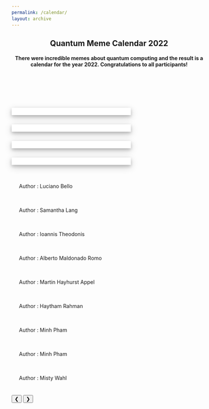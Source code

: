 ```yaml
---
permalink: /calendar/
layout: archive
---
```


<link href="/assets/css/areas.css" rel="stylesheet" type="text/css">
<link rel="stylesheet" href="http://netdna.bootstrapcdn.com/font-awesome/4.7.0/css/font-awesome.min.css">
<link rel="stylesheet" href="http://netdna.bootstrapcdn.com/bootstrap/3.3.7/css/bootstrap.min.css">
<link href="http://www.jqueryscript.net/css/jquerysctipttop.css" rel="stylesheet" type="text/css">
<link rel="stylesheet" href="https://www.w3schools.com/w3css/4/w3.css">

<script src="https://cdn.mathjax.org/mathjax/latest/MathJax.js?config=TeX-AMS-MML_HTMLorMML" type="text/javascript"></script>
<style>
.button {
  background-color: #4CAF50; /* Green */
  border: none;
  color: white;
  padding: 16px 32px;
  text-align: center;
  text-decoration: none;
  display: inline-block;
  font-size: 16px;
  margin: 4px 2px;
  transition-duration: 0.4s;
  cursor: pointer;
}

.qontributor {
  background-color: white;
  color: black;
  border: 2px solid #6d2f15;
  width: 48%;
}
.qontributor:hover {
  background-color: #6d2f15;
  color: white;
  width: 48%;
}


.qurator {
  background-color: white;
  color: black;
  border: 2px solid #005853;
  width: 48%;
}
.qurator:hover {
  background-color: #005853;
  color: white;
  width: 48%;
}

* {
  box-sizing: border-box;
}

.column {
  float: left;
  width: 50%;
  padding: 5px;
}

/* Clearfix (clear floats) */
.row::after {
  content: "";
  clear: both;
  display: table;
}

.page__footer {color: #FFFFFF;font-size: 16px;}
.site-logo img {
  max-height: 4rem;
}

.page__footer-copyright {
  font-size: 20px;
}


div p{
text-align: justify;”
}
	
.archive{
display: flex;
align-items: center;
flex-direction: column;
}	
	

  div.polaroid {
  width: 80%;
  background-color: white;
  box-shadow: 0 4px 8px 0 rgba(0, 0, 0, 0.2), 0 6px 20px 0 rgba(0, 0, 0, 0.19);
  margin-bottom: 25px;
}

div.container {
  text-align: center;
  padding: 10px 20px;
}

.mySlides {display:none;}
</style>
<!-- Header -->
<header class="w3-display-container w3-content w3-wide" id="home">
<div class="w3-container w3-padding-32" id="projects" style="width: 55vw;">
    <h2 class="w3-border-bottom w3-border-light-grey w3-padding-16">Quantum Meme Calendar 2022</h2>
    <h4>There were incredible memes about quantum computing and the result is a calendar for the year 2022. Congratulations to all participants!</h4>
  </div>
<br> <br>
</header>


<div class="w3-content w3-display-container">
<div class="polaroid">
  <a href="https://qartgen.herokuapp.com/"><img class="mySlides" src="/assets/images/calendar_2022/cover_2022.svg" style="width:100%"></a>
  <div class="container ">
  <p class="mySlides">Author :  Samantha Lang</p>
  </div>
</div>


<div class="polaroid">
  <img class="mySlides" src="/assets/images/calendar_2022/january_2022.png" style="width:100%">
  <div class="container">
  <p class="mySlides">Author :  Lucas Arenstein</p>
  </div>
</div>

<div class="polaroid">
  <a href="https://youtu.be/APx-WCMRKzg"><img class="mySlides" src="/assets/images/calendar_2022/february_2022.svg" style="width:100%"></a>
  <div class="container">
  <p class="mySlides">Author :  Lia Yeh</p>
  </div>
</div>


<div class="polaroid">
  <img class="mySlides" src="/assets/images/calendar_2022/march_2022.png" style="width:100%">
  <div class="container">
  <p class="mySlides">Author :  Adam Palmer </p>
  </div>
</div>



<div >
  <img class="mySlides" src="/assets/images/calendar_2022/april_2022.png" style="width:100%">
  <div class="container">
  <p>Author :  Luciano Bello</p>
  </div>
</div>  
  

<div >
  <img class="mySlides" src="/assets/images/calendar_2022/may_2022.png" style="width:100%">
  <div class="container">
  <p>Author :  Samantha Lang</p>
  </div>
</div>  


<div >
  <img class="mySlides" src="/assets/images/calendar_2022/june_2022.png" style="width:100%">
  <div class="container">
  <p>Author :  Ioannis Theodonis</p>
  </div>
</div>  

<div >
  <img class="mySlides" src="/assets/images/calendar_2022/july_2022.png" style="width:100%">
  <div class="container">
  <p>Author :  Alberto Maldonado Romo</p>
  </div>
</div>  

<div >
  <img class="mySlides" src="/assets/images/calendar_2022/august_2022.png" style="width:100%">
  <div class="container">
  <p>Author :  Martin Hayhurst Appel</p>
  </div>
</div>  


<div >
  <img class="mySlides" src="/assets/images/calendar_2022/september_2022.png" style="width:100%">
  <div class="container">
  <p>Author :  Haytham Rahman</p>
  </div>
</div>  

<div >
  <img class="mySlides" src="/assets/images/calendar_2022/october_2022.png" style="width:100%">
  <div class="container">
  <p>Author :  Minh Pham</p>
  </div>
</div>  


<div >
  <img class="mySlides" src="/assets/images/calendar_2022/november_2022.png" style="width:100%">
  <div class="container">
  <p>Author :  Minh Pham</p>
  </div>
</div>  


<div >
  <img class="mySlides" src="/assets/images/calendar_2022/december_2022.png" style="width:100%">
  <div class="container">
  <p>Author :  Misty Wahl</p>
  </div>
</div>  





<button class="w3-button w3-black w3-display-left" onclick="plusDivs(-1)">&#10094;</button>
<button class="w3-button w3-black w3-display-right" onclick="plusDivs(1)">&#10095;</button>
</div>




<script>
var slideIndex = 1;
showDivs(slideIndex);

function plusDivs(n) {
  showDivs(slideIndex += n);
}

function showDivs(n) {
  var i;
  var x = document.getElementsByClassName("mySlides");
  if (n > x.length) {slideIndex = 1}
  if (n < 1) {slideIndex = x.length}
  for (i = 0; i < x.length; i++) {
    x[i].style.display = "none";  
  }
  x[slideIndex-1].style.display = "block";  
}
</script>
<!-- End page content -->
